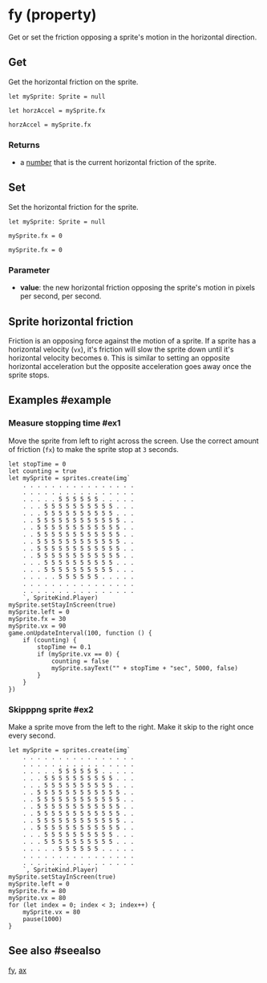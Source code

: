 # fy (property)

Get or set the friction opposing a sprite's motion in the horizontal direction.

## Get

Get the horizontal friction on the sprite.

```block
let mySprite: Sprite = null

let horzAccel = mySprite.fx
```

```typescript-ignorelet
horzAccel = mySprite.fx
```

### Returns

* a [number](/types/number) that is the current horizontal friction of the sprite.

## Set

Set the horizontal friction for the sprite.

```block
let mySprite: Sprite = null

mySprite.fx = 0
```

```typescript-ignore
mySprite.fx = 0
```

### Parameter

* **value**: the new horizontal friction opposing the sprite's motion in pixels per second, per second.

## Sprite horizontal friction

Friction is an opposing force against the motion of a sprite. If a sprite has a horizontal velocity (`vx`), it's friction will slow the sprite down until it's horizontal velocity becomes `0`. This is similar to setting an opposite horizontal acceleration but the opposite acceleration goes away once the sprite stops.

## Examples #example

### Measure stopping time #ex1

Move the sprite from left to right across the screen. Use the correct amount of friction (`fx`) to make the sprite stop at `3` seconds.

```blocks
let stopTime = 0
let counting = true
let mySprite = sprites.create(img`
    . . . . . . . . . . . . . . . . 
    . . . . . . . . . . . . . . . . 
    . . . . . 5 5 5 5 5 5 . . . . . 
    . . . 5 5 5 5 5 5 5 5 5 5 . . . 
    . . . 5 5 5 5 5 5 5 5 5 5 . . . 
    . . 5 5 5 5 5 5 5 5 5 5 5 5 . . 
    . . 5 5 5 5 5 5 5 5 5 5 5 5 . . 
    . . 5 5 5 5 5 5 5 5 5 5 5 5 . . 
    . . 5 5 5 5 5 5 5 5 5 5 5 5 . . 
    . . 5 5 5 5 5 5 5 5 5 5 5 5 . . 
    . . 5 5 5 5 5 5 5 5 5 5 5 5 . . 
    . . . 5 5 5 5 5 5 5 5 5 5 . . . 
    . . . 5 5 5 5 5 5 5 5 5 5 . . . 
    . . . . . 5 5 5 5 5 5 . . . . . 
    . . . . . . . . . . . . . . . . 
    . . . . . . . . . . . . . . . . 
    `, SpriteKind.Player)
mySprite.setStayInScreen(true)
mySprite.left = 0
mySprite.fx = 30
mySprite.vx = 90
game.onUpdateInterval(100, function () {
    if (counting) {
        stopTime += 0.1
        if (mySprite.vx == 0) {
            counting = false
            mySprite.sayText("" + stopTime + "sec", 5000, false)
        }
    }
})
```

### Skipppng sprite #ex2

Make a sprite move from the left to the right. Make it skip to the right once every second.

```blocks
let mySprite = sprites.create(img`
    . . . . . . . . . . . . . . . . 
    . . . . . . . . . . . . . . . . 
    . . . . . 5 5 5 5 5 5 . . . . . 
    . . . 5 5 5 5 5 5 5 5 5 5 . . . 
    . . . 5 5 5 5 5 5 5 5 5 5 . . . 
    . . 5 5 5 5 5 5 5 5 5 5 5 5 . . 
    . . 5 5 5 5 5 5 5 5 5 5 5 5 . . 
    . . 5 5 5 5 5 5 5 5 5 5 5 5 . . 
    . . 5 5 5 5 5 5 5 5 5 5 5 5 . . 
    . . 5 5 5 5 5 5 5 5 5 5 5 5 . . 
    . . 5 5 5 5 5 5 5 5 5 5 5 5 . . 
    . . . 5 5 5 5 5 5 5 5 5 5 . . . 
    . . . 5 5 5 5 5 5 5 5 5 5 . . . 
    . . . . . 5 5 5 5 5 5 . . . . . 
    . . . . . . . . . . . . . . . . 
    . . . . . . . . . . . . . . . . 
    `, SpriteKind.Player)
mySprite.setStayInScreen(true)
mySprite.left = 0
mySprite.fx = 80
mySprite.vx = 80
for (let index = 0; index < 3; index++) {
    mySprite.vx = 80
    pause(1000)
}
```

## See also #seealso

[fy](/reference/sprites/sprite/fy),
[ax](/reference/sprites/sprite/ax)
